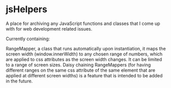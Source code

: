 # jsHelpers
A place for archiving any JavaScript functions and classes that I come up with for web development related issues.

Currently containing:

RangeMapper, a class that runs automatically upon instantiation, it maps the screen width (window.innerWidth) to any chosen range of numbers, which are applied to css attributes as the screen width changes. It can be limited to a range of screen sizes. Daisy chaining RangeMappers (for having different ranges on the same css attribute of the same element that are applied at different screen widths) is a feature that is intended to be added in the future.
